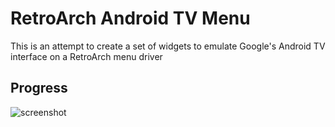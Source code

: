 # RetroArch Android TV Menu
This is an attempt to create a set of widgets to emulate Google's Android TV interface
on a RetroArch menu driver

## Progress
![screenshot](https://raw.githubusercontent.com/fr500/atv_menu/master/progress.png)
